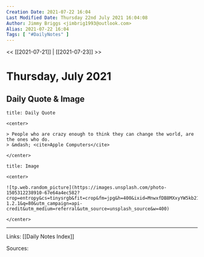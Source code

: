 ```yaml
---
Creation Date: 2021-07-22 16:04
Last Modified Date: Thursday 22nd July 2021 16:04:08
Author: Jimmy Briggs <jimbrig1993@outlook.com>
Alias: 2021-07-22 16:04
Tags: [ "#DailyNotes" ]
---
```


<< [[2021-07-21]] | [[2021-07-23]] >>

# Thursday, July 2021

## Daily Quote & Image

```ad-quote
title: Daily Quote

<center>

> People who are crazy enough to think they can change the world, are the ones who do.
> &mdash; <cite>Apple Computers</cite>

</center>

```

```ad-info
title: Image

<center>

![tp.web.random_picture](https://images.unsplash.com/photo-1505312238910-67e64a4ec582?crop=entropy&cs=tinysrgb&fit=crop&fm=jpg&h=400&ixid=MnwxfDB8MXxyYW5kb218MHx8bGFuZHNjYXBlLHdhdGVyLHNwYWNlLHN1bixza3lsaW5lfHx8fHx8MTYyNjk4NDI1NQ&ixlib=rb-1.2.1&q=80&utm_campaign=api-credit&utm_medium=referral&utm_source=unsplash_source&w=400)

</center>
```

***

Links: [[Daily Notes Index]]

Sources: 
